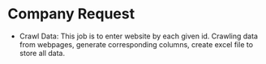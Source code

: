 # Company Request

* Crawl Data: This job is to enter website by each given id. Crawling data from webpages, generate corresponding columns, create excel file to store all data.

